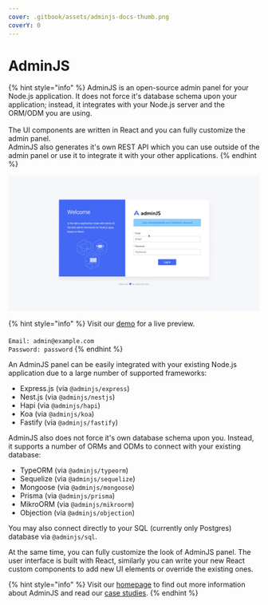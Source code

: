 ```yaml
---
cover: .gitbook/assets/adminjs-docs-thumb.png
coverY: 0
---
```


# AdminJS

{% hint style="info" %}
AdminJS is an open-source admin panel for your Node.js application. It does not force it's database schema upon your application; instead, it integrates with your Node.js server and the ORM/ODM you are using.\
\
The UI components are written in React and you can fully customize the admin panel.\
AdminJS also generates it's own REST API which you can use outside of the admin panel or use it to integrate it with your other applications.
{% endhint %}

![AdminJS Demo](.gitbook/assets/anim.gif)

{% hint style="info" %}
Visit our [demo](https://demo.adminjs.co) for a live preview.\
\
&#x20;`Email: admin@example.com`\
&#x20;`Password: password`
{% endhint %}

An AdminJS panel can be easily integrated with your existing Node.js application due to a large number of supported frameworks:

* Express.js (via `@adminjs/express`)
* Nest.js (via `@adminjs/nestjs`)
* Hapi (via `@adminjs/hapi`)
* Koa (via `@adminjs/koa`)
* Fastify (via `@adminjs/fastify`)

AdminJS also does not force it's own database schema upon you. Instead, it supports a number of ORMs and ODMs to connect with your existing database:

* TypeORM (via `@adminjs/typeorm`)
* Sequelize (via `@adminjs/sequelize`)
* Mongoose (via `@adminjs/mongoose`)
* Prisma (via `@adminjs/prisma`)
* MikroORM (via `@adminjs/mikroorm`)
* Objection (via `@adminjs/objection`)

You may also connect directly to your SQL (currently only Postgres) database via `@adminjs/sql`.

At the same time, you can fully customize the look of AdminJS panel. The user interface is built with React, similarly you can write your new React custom components to add new UI elements or override the existing ones.

{% hint style="info" %}
Visit our [homepage](https://adminjs.co/) to find out more information about AdminJS and read our [case studies](https://adminjs.co/enterprise#case-studies).
{% endhint %}
